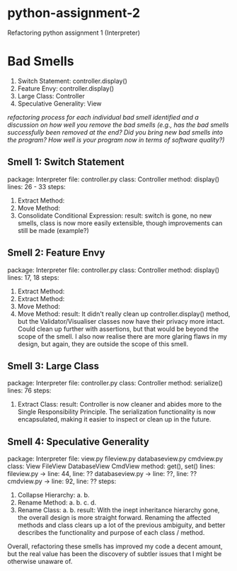 # python-assignment-2
Refactoring python assignment 1 (Interpreter)

Bad Smells
==========
1. Switch Statement: controller.display()
2. Feature Envy: controller.display()
3. Large Class: Controller
4. Speculative Generality: View

 *refactoring process for each individual bad smell identified and a discussion on how well you remove the bad smells
  (e.g., has the bad smells successfully been removed at the end?
  Did you bring new bad smells into the program? 
  How well is your program now in terms of software quality?)*

Smell 1: Switch Statement
-------------------------
package:  Interpreter
file:     controller.py
class:    Controller
method:   display()
lines:    26 - 33
steps:
1. Extract Method:
2. Move Method:
3. Consolidate Conditional Expression:
result:
switch is gone, no new smells, class is now more easily extensible, though improvements can still be made (example?)
    
Smell 2: Feature Envy
---------------------
package:  Interpreter
file:     controller.py
class:    Controller
method:   display()
lines:    17, 18
steps:
1. Extract Method:
2. Extract Method:
3. Move Method:
4. Move Method:
result:
    It didn't really clean up controller.display() method, but the Validator/Visualiser classes now have their privacy more intact.
    Could clean up further with assertions, but that would be beyond the scope of the smell.
    I also now realise there are more glaring flaws in my design, but again, they are outside the scope of this smell.
    
Smell 3: Large Class
--------------------
package:  Interpreter
file:     controller.py
class:    Controller
method:   serialize()
lines:    76
steps:
1. Extract Class:
result:
Controller is now cleaner and abides more to the Single Responsibility Principle.
The serialization functionality is now encapsulated, making it easier to inspect or clean up in the future.
    
Smell 4: Speculative Generality
-------------------------------
package:  Interpreter
file:     view.py
          fileview.py
          databaseview.py
          cmdview.py
class:    View
          FileView
          DatabaseView
          CmdView
method:   get(), set()
lines:    fileview.py -> line: 44, line: ??
          databaseview.py -> line: ??, line: ??
          cmdview.py -> line: 92, line: ??
steps:
  1. Collapse Hierarchy:
    a.
    b.
  2. Rename Method:
    a.
    b.
    c.
    d.
  3. Rename Class:
    a.
    b.
result:
    With the inept inheritance hierarchy gone, the overall design is more straight forward.
    Renaming the affected methods and class clears up a lot of the previous ambiguity, and better describes the functionality
    and purpose of each class / method.

Overall, refactoring these smells has improved my code a decent amount, but the real value has been the discovery of subtler issues
that I might be otherwise unaware of.
